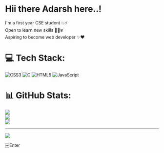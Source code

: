 # Hii there Adarsh here..!
I'm a first year CSE student 💥⚡<br>Open to learn new skills 🧑‍💻❄️<br>Aspiring to become web developer ✨❤️


# 💻 Tech Stack:
![CSS3](https://img.shields.io/badge/css3-%231572B6.svg?style=for-the-badge&logo=css3&logoColor=white) ![C](https://img.shields.io/badge/c-%2300599C.svg?style=for-the-badge&logo=c&logoColor=white) ![HTML5](https://img.shields.io/badge/html5-%23E34F26.svg?style=for-the-badge&logo=html5&logoColor=white) ![JavaScript](https://img.shields.io/badge/javascript-%23323330.svg?style=for-the-badge&logo=javascript&logoColor=%23F7DF1E)
# 📊 GitHub Stats:
![](https://github-readme-stats.vercel.app/api?username=Adarsh20082006&theme=midnight-purple_border=true&include_all_commits=true&count_private=true)<br/>
![](https://github-readme-streak-stats.herokuapp.com/?user=Adarsh20082006&theme=jolly&hide_border=true)<br/>
![](https://github-readme-stats.vercel.app/api/top-langs/?username=Adarsh20082006&theme=jolly&hide_border=true&include_all_commits=true&count_private=true&layout=compact)

---
[![](https://visitcount.itsvg.in/api?id=Adarsh20082006&icon=6&color=7)](https://visitcount.itsvg.in)

<!-- Proudly created with GPRM ( https://gprm.itsvg.in ) -->￼Enter
